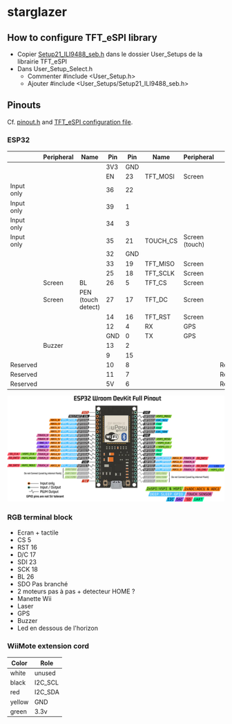 # starglazer


## How to configure TFT_eSPI library

 - Copier [Setup21_ILI9488_seb.h](Setup21_ILI9488_seb.h) dans le dossier User_Setups de la librairie TFT_eSPI
 - Dans User_Setup_Select.h
   - Commenter #include <User_Setup.h>
   - Ajouter #include <User_Setups/Setup21_ILI9488_seb.h>

## Pinouts

Cf. [pinout.h](/include/pinout.h) and [TFT_eSPI configuration file](Setup21_ILI9488_seb.h).

### ESP32

|            | Peripheral | Name               | Pin | Pin | Name     | Peripheral     |          |
|------------|------------|--------------------|-----|-----|----------|----------------|----------|
|            |            |                    | 3V3 | GND |          |                |          |
|            |            |                    | EN  | 23  | TFT_MOSI | Screen         |          |
| Input only |            |                    | 36  | 22  |          |                |          |
| Input only |            |                    | 39  | 1   |          |                |          |
| Input only |            |                    | 34  | 3   |          |                |          |
| Input only |            |                    | 35  | 21  | TOUCH_CS | Screen (touch) |          |
|            |            |                    | 32  | GND |          |                |          |
|            |            |                    | 33  | 19  | TFT_MISO | Screen         |          |
|            |            |                    | 25  | 18  | TFT_SCLK | Screen         |          |
|            | Screen     | BL                 | 26  | 5   | TFT_CS   | Screen         |          |
|            | Screen     | PEN (touch detect) | 27  | 17  | TFT_DC   | Screen         |          |
|            |            |                    | 14  | 16  | TFT_RST  | Screen         |          |
|            |            |                    | 12  | 4   | RX       | GPS            |          |
|            |            |                    | GND | 0   | TX       | GPS            |          |
|            | Buzzer     |                    | 13  | 2   |          |                |          |
|            |            |                    | 9   | 15  |          |                |          |
| Reserved   |            |                    | 10  | 8   |          |                | Reserved |
| Reserved   |            |                    | 11  | 7   |          |                | Reserved |
| Reserved   |            |                    | 5V  | 6   |          |                | Reserved |

 ![Pinout Wroom devkit](/docs/images/doc-esp32-pinout-reference-wroom-devkit.jpg)

### RGB terminal block

 - Ecran + tactile
  - CS 5
  - RST 16
  - D/C 17
  - SDI 23
  - SCK 18
  - BL 26
  - SDO Pas branché
 - 2 moteurs pas à pas + detecteur HOME ?
 - Manette Wii
 - Laser
 - GPS
 - Buzzer
 - Led en dessous de l'horizon

### WiiMote extension cord

| Color  | Role    |
|--------|---------|
| white  | unused  |
| black  | I2C_SCL |
| red    | I2C_SDA |
| yellow | GND     |
| green  | 3.3v    |